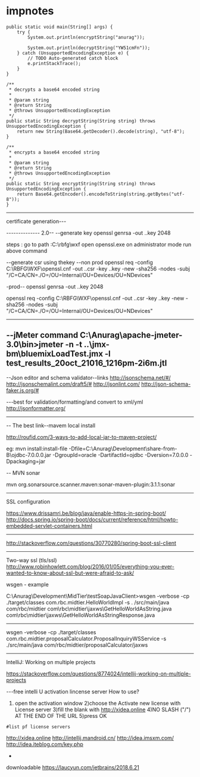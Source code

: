 # impnotes
	public static void main(String[] args) {
		try {
			System.out.println(encryptString("anurag"));

			System.out.println(decryptString("YW51cmFn"));
		} catch (UnsupportedEncodingException e) {
			// TODO Auto-generated catch block
			e.printStackTrace();
		}
	}

	/**
	 * decrypts a base64 encoded string
	 * 
	 * @param string
	 * @return String
	 * @throws UnsupportedEncodingException
	 */
	public static String decryptString(String string) throws UnsupportedEncodingException {
		return new String(Base64.getDecoder().decode(string), "utf-8");
	}

	/**
	 * encrypts a base64 encoded string
	 * 
	 * @param string
	 * @return String
	 * @throws UnsupportedEncodingException
	 */
	public static String encryptString(String string) throws UnsupportedEncodingException {
		return Base64.getEncoder().encodeToString(string.getBytes("utf-8"));
	}


-----------------

certificate generation---


--------------<appName> 2.0--
--generate key
openssl genrsa -out <appName>.<domainName>.key 2048

steps :
go to path :C:\rbfg\wxf
open openssl.exe on administrator mode
run above command

--generate csr using thekey
--non prod
openssl req -config C:\RBFG\WXF\openssl.cnf -out <appName>.<domainName>.csr -key <appName>.<domainName>.key -new -sha256 -nodes -subj "/C=CA/CN=<appName>.<domainName>/O=<companyName>/OU=Internal/OU=Devices/OU=NDevices"

-prod--
openssl genrsa -out <appName>.<domainName>.key 2048

openssl req -config C:\RBFG\WXF\openssl.cnf -out <appName>.<domainName>.csr -key <appName>.<domainName>.key -new -sha256 -nodes -subj "/C=CA/CN=<appName>.<domainName>/O=<companyName>/OU=Internal/OU=Devices/OU=NDevices"
	
-----------------

--jMeter command 
C:\Anurag\apache-jmeter-3.0\bin>jmeter -n -t ..\jmx-bm\bluemixLoadTest.jmx  -l test_results_20oct_21016_1216pm-2i6m.jtl
---------------------------
--Json editor and schema validator--links
http://jsonschema.net/#/
http://jsonschemalint.com/draft5/#
http://jsonlint.com/
http://json-schema-faker.js.org/#

---best for validation/formatting/and convert to xml/yml
http://jsonformatter.org/


---
-- The best link--mavem local install

http://roufid.com/3-ways-to-add-local-jar-to-maven-project/

eg:
mvn install:install-file -Dfile=C:\Anurag\Development\share-from-B\ojdbc-7.0.0.0.jar -DgroupId=oracle -DartifactId=ojdbc -Dversion=7.0.0.0 -Dpackaging=jar

--
MVN sonar

mvn org.sonarsource.scanner.maven:sonar-maven-plugin:3.1.1:sonar

---
SSL configuration

https://www.drissamri.be/blog/java/enable-https-in-spring-boot/
http://docs.spring.io/spring-boot/docs/current/reference/html/howto-embedded-servlet-containers.html

---

http://stackoverflow.com/questions/30770280/spring-boot-ssl-client

---
Two-way ssl (tls/ssl)
http://www.robinhowlett.com/blog/2016/01/05/everything-you-ever-wanted-to-know-about-ssl-but-were-afraid-to-ask/ 

wsgen - example

C:\Anurag\Development\MidTier\testSoapJavaClient>wsgen -verbose -cp ./target/classes com.rbc.midtier.HelloWorldImpl -s .
/src/main/java com/rbc/midtier
com\rbc\midtier\jaxws\GetHelloWorldAsString.java
com\rbc\midtier\jaxws\GetHelloWorldAsStringResponse.java

---

wsgen -verbose -cp ./target/classes com.rbc.midtier.proposalCalculator.ProposalInquiryWSService -s ./src/main/java com/rbc/midtier/proposalCalculator/jaxws

---
IntelliJ: Working on multiple projects

https://stackoverflow.com/questions/8774024/intellij-working-on-multiple-projects

---free intelli U activation lincense server
How to use?

   1) open the activation window
    2)choose the Activate new license with License server
    3)fill the blank with http://xidea.online
    4)NO SLASH ("/") AT THE END OF THE URL
    5)press OK
    
    #list pf license servers
http://xidea.online
http://intellij.mandroid.cn/
http://idea.imsxm.com/
http://idea.iteblog.com/key.php

-
downloadable
https://laucyun.com/jetbrains/2018.6.21
